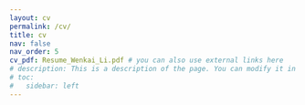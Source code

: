 ```yaml
---
layout: cv
permalink: /cv/
title: cv
nav: false
nav_order: 5
cv_pdf: Resume_Wenkai_Li.pdf # you can also use external links here
# description: This is a description of the page. You can modify it in '_pages/cv.md'. You can also change or remove the top pdf download button.
# toc:
#   sidebar: left
---
```

